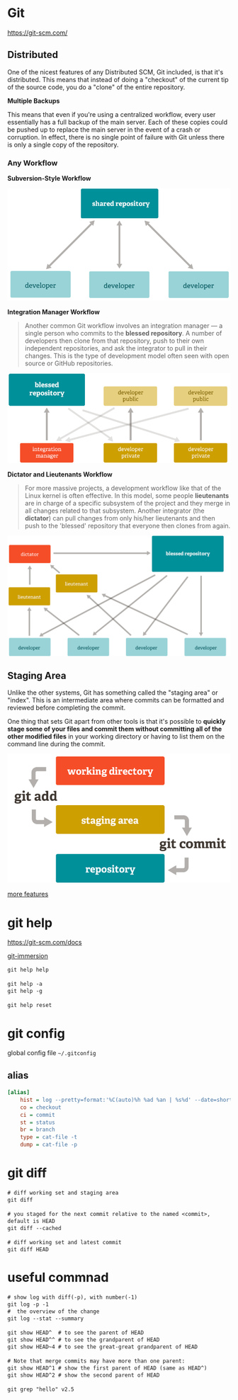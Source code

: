 # Git

<https://git-scm.com/>

## Distributed

One of the nicest features of any Distributed SCM, Git included, is that it's distributed. This means that instead of doing a "checkout" of the current tip of the source code, you do a "clone" of the entire repository.

**Multiple Backups**

This means that even if you're using a centralized workflow, every user essentially has a full backup of the main server. Each of these copies could be pushed up to replace the main server in the event of a crash or corruption. In effect, there is no single point of failure with Git unless there is only a single copy of the repository.

### Any Workflow

**Subversion-Style Workflow**

![subversion-style-workflow](images/workflow-a-subversion-style.png)

**Integration Manager Workflow**

> Another common Git workflow involves an integration manager — a single person who commits to the **blessed repository**. A number of developers then clone from that repository, push to their own independent repositories, and ask the integrator to pull in their changes. This is the type of development model often seen with open source or GitHub repositories.

![github-workflow](images/workflow-github-style.png)

**Dictator and Lieutenants Workflow**

> For more massive projects, a development workflow like that of the Linux kernel is often effective. In this model, some people **lieutenants** are in charge of a specific subsystem of the project and they merge in all changes related to that subsystem. Another integrator (the **dictator**) can pull changes from only his/her lieutenants and then push to the 'blessed' repository that everyone then clones from again.

![linux-kernel-style](images/workflow-linux-kernel-style.png)

## Staging Area

Unlike the other systems, Git has something called the "staging area" or "index". This is an intermediate area where commits can be formatted and reviewed before completing the commit.

One thing that sets Git apart from other tools is that it's possible to **quickly stage some of your files and commit them without committing all of the other modified files** in your working directory or having to list them on the command line during the commit.

![staging-area](images/git-staging-area.png)

[more features][]

# git help

<https://git-scm.com/docs>

[git-immersion](file:///D:/github/git_tutorial/html/index.html)

```shell
git help help

git help -a
git help -g

git help reset
```

#  git config

global config file `~/.gitconfig`

## alias

```ini
[alias]
    hist = log --pretty=format:'%C(auto)%h %ad %an | %s%d' --date=short --decorate --graph
    co = checkout
    ci = commit
    st = status
    br = branch
    type = cat-file -t
    dump = cat-file -p
```

# git diff

```shell
# diff working set and staging area
git diff

# you staged for the next commit relative to the named <commit>, default is HEAD
git diff --cached

# diff working set and latest commit
git diff HEAD
```

# useful commnad

```shell
# show log with diff(-p), with number(-1)
git log -p -1
#  the overview of the change 
git log --stat --summary

git show HEAD^  # to see the parent of HEAD
git show HEAD^^ # to see the grandparent of HEAD
git show HEAD~4 # to see the great-great grandparent of HEAD

# Note that merge commits may have more than one parent:
git show HEAD^1 # show the first parent of HEAD (same as HEAD^)
git show HEAD^2 # show the second parent of HEAD

git grep "hello" v2.5
```



[more features]: https://git-scm.com/about